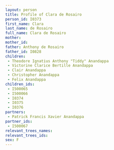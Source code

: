 ```yaml
---
layout: person
title: Profile of Clara de Rosairo
person_id: I0373
first_name: Clara
last_name: de Rosairo
full_name: Clara de Rosairo
mother: 
mother_id: 
father: Anthony de Rosairo
father_id: I0828
children:
 - Theodore Ignatius Anthony "Tiddy" Anandappa
 - Victorine Clarice Bertille Anandappa
 - Clair Anandappa
 - Christopher Anandappa
 - Felix Anandappa
children_ids:
 - I500065
 - I500066
 - I0374
 - I0375
 - I0376
partners:
 - Patrick Francis Xavier Anandappa
partner_ids:
 - I500067
relevant_trees_names:
relevant_trees_ids:
sex: F
---
```


